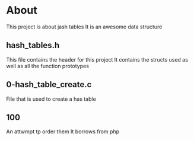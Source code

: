 # About
This project is about jash tables
It is an awesome data structure
## hash_tables.h
This file contains the header for this project
It contains the structs used as well as all the function prototypes

## 0-hash_table_create.c
File that is used to create a has table

## 100
An attwmpt tp order them
It borrows from php

